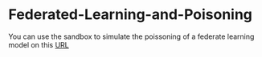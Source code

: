 # Federated-Learning-and-Poisoning
You can use the sandbox to simulate the poissoning of a federate learning model on this [URL](https://federated-learning-and-poisoning.streamlit.app/)
